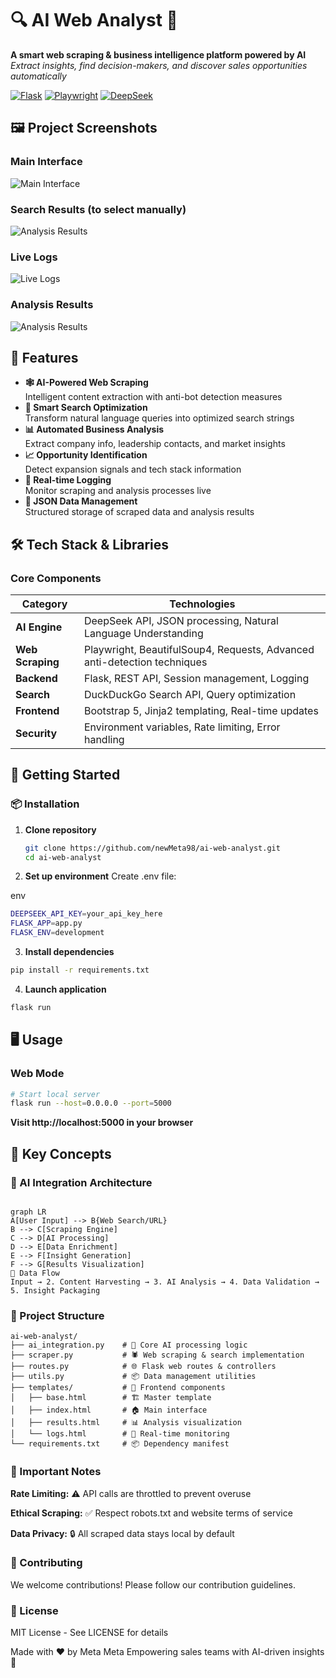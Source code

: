# 🔍 AI Web Analyst 🤖

**A smart web scraping & business intelligence platform powered by AI**  
*Extract insights, find decision-makers, and discover sales opportunities automatically*

[![Flask](https://img.shields.io/badge/Flask-2.2.5-%23000.svg?logo=flask)](https://flask.palletsprojects.com/)
[![Playwright](https://img.shields.io/badge/Playwright-1.40.0-blue?logo=playwright)](https://playwright.dev/)
[![DeepSeek](https://img.shields.io/badge/DeepSeek-API-%230B5FFF.svg)](https://deepseek.com/)

## 🖼️ Project Screenshots

### Main Interface
![Main Interface](images/1main.jpg)

### Search Results (to select manually)
![Analysis Results](images/2searchresults.jpg)

### Live Logs
![Live Logs](images/3logs.jpg)

### Analysis Results
![Analysis Results](images/4report.jpg)



## 🌟 Features

- **🕸️ AI-Powered Web Scraping**  
  Intelligent content extraction with anti-bot detection measures
- **🔎 Smart Search Optimization**  
  Transform natural language queries into optimized search strings
- **📊 Automated Business Analysis**  
  Extract company info, leadership contacts, and market insights
- **📈 Opportunity Identification**  
  Detect expansion signals and tech stack information
- **📜 Real-time Logging**  
  Monitor scraping and analysis processes live
- **📂 JSON Data Management**  
  Structured storage of scraped data and analysis results

## 🛠️ Tech Stack & Libraries

### Core Components
| Category       | Technologies                                                                 |
|----------------|------------------------------------------------------------------------------|
| **AI Engine**  | DeepSeek API, JSON processing, Natural Language Understanding               |
| **Web Scraping** | Playwright, BeautifulSoup4, Requests, Advanced anti-detection techniques   |
| **Backend**    | Flask, REST API, Session management, Logging                                |
| **Search**     | DuckDuckGo Search API, Query optimization                                   |
| **Frontend**   | Bootstrap 5, Jinja2 templating, Real-time updates                           |
| **Security**   | Environment variables, Rate limiting, Error handling                        |

## 🚀 Getting Started

### 📦 Installation

1. **Clone repository**
   ```bash
   git clone https://github.com/newMeta98/ai-web-analyst.git
   cd ai-web-analyst
   ```
2. **Set up environment**
Create .env file:

env
```bash
DEEPSEEK_API_KEY=your_api_key_here
FLASK_APP=app.py
FLASK_ENV=development
```
3. **Install dependencies**

```bash
pip install -r requirements.txt
```
4. **Launch application**

```bash
flask run
```

## 🖥️ Usage

### Web Mode

```bash
# Start local server
flask run --host=0.0.0.0 --port=5000
```

**Visit http://localhost:5000 in your browser**


## 🧠 Key Concepts
### 🤖 AI Integration Architecture

```text

graph LR
A[User Input] --> B{Web Search/URL}
B --> C[Scraping Engine]
C --> D[AI Processing]
D --> E[Data Enrichment]
E --> F[Insight Generation]
F --> G[Results Visualization]
🔄 Data Flow
Input → 2. Content Harvesting → 3. AI Analysis → 4. Data Validation → 5. Insight Packaging
```

### 📂 Project Structure

```
ai-web-analyst/
├── ai_integration.py    # 🤖 Core AI processing logic
├── scraper.py           # 🕷️ Web scraping & search implementation
├── routes.py            # 🌐 Flask web routes & controllers
├── utils.py             # 📦 Data management utilities
├── templates/           # 🎨 Frontend components
│   ├── base.html        # 🏗️ Master template
│   ├── index.html       # 🏠 Main interface
│   ├── results.html     # 📊 Analysis visualization
│   └── logs.html        # 📜 Real-time monitoring
└── requirements.txt     # 📦 Dependency manifest
```

### 🚧 Important Notes
**Rate Limiting:** ⚠️ API calls are throttled to prevent overuse

**Ethical Scraping:** ✅ Respect robots.txt and website terms of service

**Data Privacy:** 🔒 All scraped data stays local by default


### 🤝 Contributing
We welcome contributions! Please follow our contribution guidelines.

### 📜 License
MIT License - See LICENSE for details

Made with ❤️ by Meta Meta
Empowering sales teams with AI-driven insights 🚀
